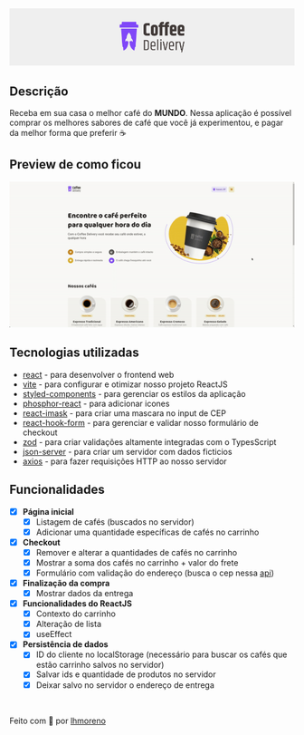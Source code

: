 <div align="center">
  <img src=".github/cover.png" alt="Logo mostrando um copo de café ao lado do nome Coffee Delivery" />
</div>

## Descrição

Receba em sua casa o melhor café do **MUNDO**. Nessa aplicação é possível comprar os melhores sabores de café que você já experimentou, e pagar da melhor forma que preferir ☕

## Preview de como ficou

<div align="center">
  <img src=".github/preview.gif" alt="Uma prévia do app funcionando" />
</div>

## Tecnologias utilizadas

- [react](https://github.com/facebook/react) - para desenvolver o frontend web
- [vite](https://github.com/vitejs/vite) - para configurar e otimizar nosso projeto ReactJS
- [styled-components](https://github.com/styled-components/styled-components) - para gerenciar os estilos da aplicação
- [phosphor-react](https://github.com/phosphor-icons/react) - para adicionar icones
- [react-imask](https://github.com/uNmAnNeR/imaskjs/tree/master/packages/react-imask) - para criar uma mascara no input de CEP
- [react-hook-form](https://github.com/react-hook-form/react-hook-form) - para gerenciar e validar nosso formulário de checkout
- [zod](https://github.com/colinhacks/zod) - para criar validações altamente integradas com o TypesScript
- [json-server](https://github.com/typicode/json-server) - para criar um servidor com dados ficticios
- [axios](https://github.com/axios/axios) - para fazer requisições HTTP ao nosso servidor

## Funcionalidades

- [x] **Página inicial**
  - [x] Listagem de cafés (buscados no servidor)
  - [x] Adicionar uma quantidade específicas de cafés no carrinho
- [x] **Checkout**
  - [x] Remover e alterar a quantidades de cafés no carrinho
  - [x] Mostrar a soma dos cafés no carrinho + valor do frete
  - [x] Formulário com validação do endereço (busca o cep nessa [api](https://viacep.com.br/))
- [x] **Finalização da compra**
  - [x] Mostrar dados da entrega
- [x] **Funcionalidades do ReactJS**
  - [x] Contexto do carrinho
  - [x] Alteração de lista
  - [x] useEffect
- [x] **Persistência de dados**
  - [x] ID do cliente no localStorage (necessário para buscar os cafés que estão carrinho salvos no servidor)
  - [x] Salvar ids e quantidade de produtos no servidor
  - [x] Deixar salvo no servidor o endereço de entrega

<br />

Feito com 💙 por [lhmoreno](https://github.com/lhmoreno)
